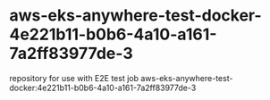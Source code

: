 # aws-eks-anywhere-test-docker-4e221b11-b0b6-4a10-a161-7a2ff83977de-3
repository for use with E2E test job aws-eks-anywhere-test-docker:4e221b11-b0b6-4a10-a161-7a2ff83977de-3
